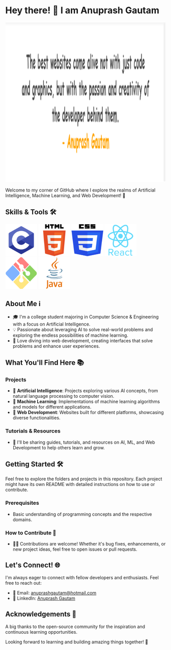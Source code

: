 # Hey there! 👋 I am Anuprash Gautam

<img src="./Assets/Quote.png" alt="C" width="1922" height="503">

Welcome to my corner of GitHub where I explore the realms of Artificial Intelligence, Machine Learning, and Web Development! 🚀

## Skills & Tools 🛠️

<span>
<img src="./Assets/c.png" alt="C" width="100" height="100">
<img src="./Assets/html.png" alt="HTML" width="100" height="100">
<img src="./Assets/css.png" alt="CSS" width="100" height="100">
<img src="./Assets/react.png" alt="React" width="100" height="100">
<img src="./Assets/git.png" alt="Git" width="100" height="100">
<img src="./Assets/java.png" alt="Java" width="100" height="100">
</span>

## About Me ℹ️

- 🎓 I'm a college student majoring in Computer Science & Engineering with a focus on Artificial Intelligence.
- 💡 Passionate about leveraging AI to solve real-world problems and exploring the endless possibilities of machine learning.
- 📱 Love diving into web development, creating interfaces that solve problems and enhance user experiences.

## What You'll Find Here 📚

### Projects
- 🤖 **Artificial Intelligence**: Projects exploring various AI concepts, from natural language processing to computer vision.
- 🧠 **Machine Learning**: Implementations of machine learning algorithms and models for different applications.
- 📱 **Web Development**: Websites built for different platforms, showcasing diverse functionalities.

### Tutorials & Resources
- 📝 I'll be sharing guides, tutorials, and resources on AI, ML, and Web Development to help others learn and grow.

## Getting Started 🛠️

Feel free to explore the folders and projects in this repository. Each project might have its own README with detailed instructions on how to use or contribute.

### Prerequisites
- Basic understanding of programming concepts and the respective domains.

### How to Contribute 🤝
- 👩‍💻 Contributions are welcome! Whether it's bug fixes, enhancements, or new project ideas, feel free to open issues or pull requests.

## Let's Connect! 🌐

I'm always eager to connect with fellow developers and enthusiasts. Feel free to reach out:

- 📧 Email: anuprashgautam@hotmail.com
- 💼 LinkedIn: [Anuprash Gautam](https://www.linkedin.com/in/anuprashgautam/)

## Acknowledgements 🙏

A big thanks to the open-source community for the inspiration and continuous learning opportunities.

Looking forward to learning and building amazing things together! 🌟
